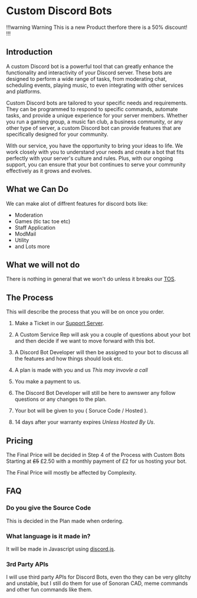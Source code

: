 # Custom Discord Bots

!!!warning Warning
This is a new Product therfore there is a 50% discount!
!!!

## Introduction

A custom Discord bot is a powerful tool that can greatly enhance the functionality and interactivity of your Discord server. These bots are designed to perform a wide range of tasks, from moderating chat, scheduling events, playing music, to even integrating with other services and platforms.

Custom Discord bots are tailored to your specific needs and requirements. They can be programmed to respond to specific commands, automate tasks, and provide a unique experience for your server members. Whether you run a gaming group, a music fan club, a business community, or any other type of server, a custom Discord bot can provide features that are specifically designed for your community.

With our service, you have the opportunity to bring your ideas to life. We work closely with you to understand your needs and create a bot that fits perfectly with your server's culture and rules. Plus, with our ongoing support, you can ensure that your bot continues to serve your community effectively as it grows and evolves.

## What we Can Do 

We can make alot of diffrent features for discord bots like:
- Moderation
- Games (tic tac toe etc)
- Staff Application
- ModMail
- Utility
- and Lots more

## What we will not do

There is nothing in general that we won't do unless it breaks our [TOS](/terms.md).

## The Process

This will describe the process that you will be on once you order.

1. Make a Ticket in our [Support Server](https://discord.gg/YHqYJ4V4NF).

2. A Custom Service Rep will ask you a couple of questions about your bot and then decide if we want to move forward with this bot.

3. A Discord Bot Developer will then be assigned to your bot to discuss all the features and how things should look etc.

4. A plan is made with you and us *This may invovle a call*

5. You make a payment to us.

6. The Discord Bot Developer will still be here to awnswer any follow questions or any changes to the plan.

7. Your bot will be given to you ( Soruce Code / Hosted ).

8. 14 days after your warranty expires *Unless Hosted By Us*.

## Pricing 

The Final Price will be decided in Step 4 of the Process with Custom Bots Starting at ~~£5~~ £2.50 with a monthly payment of £2 for us hosting your bot.

The Final Price will mostly be affected by Complexity.

## FAQ

### Do you give the Source Code

This is decided in the Plan made when ordering.

### What language is it made in?

It will be made in Javascript using [discord.js](https://discord.js.org/).

### 3rd Party APIs

I will use third party APIs for Discord Bots, even tho they can be very glitchy and unstable, but I still do them for use of Sonoran CAD, meme commands and other fun commands like them.

